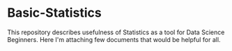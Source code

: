 # Basic-Statistics
This repository describes usefulness of Statistics as a tool for Data Science Beginners. Here I'm attaching few documents that would be helpful for all.

